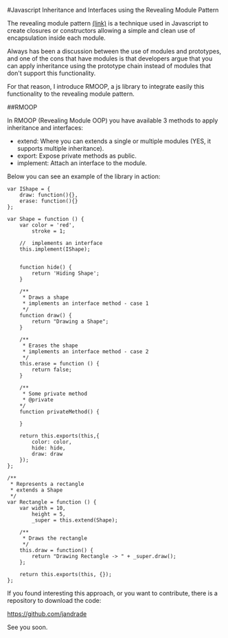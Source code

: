 #Javascript Inheritance and Interfaces using the Revealing Module Pattern

The revealing module pattern [(link)](http://christianheilmann.com/2007/08/22/again-with-the-module-pattern-reveal-something-to-the-world/) is a technique used in Javascript to create closures or constructors allowing a simple and clean use of encapsulation inside each module.

Always has been a discussion between the use of modules and prototypes, and one of the cons that have modules is that developers argue that you can apply inheritance using the prototype chain instead of modules that don't support this functionality.

For that reason, I introduce RMOOP, a js library to integrate easily this functionality to the revealing module pattern.

##RMOOP

In RMOOP (Revealing Module OOP) you have available 3 methods to apply inheritance and interfaces:

- extend: Where you can extends a single or multiple modules (YES, it supports multiple inheritance).
- export: Expose private methods as public.
- implement: Attach an interface to the module.

Below you can see an example of the library in action:

	var IShape = {
		draw: function(){},
		erase: function(){}
	};

	var Shape = function () {
		var color = 'red',
			stroke = 1;

		//	implements an interface
		this.implement(IShape);

	
		function hide() {
			return 'Hiding Shape';
		}

		/**
		 * Draws a shape
		 * implements an interface method - case 1
		 */
		function draw() {
			return "Drawing a Shape";
		}

		/**
		 * Erases the shape
		 * implements an interface method - case 2
		 */
		this.erase = function () {
			return false;
		}

		/**
		 * Some private method
		 * @private
	 	*/
		function privateMethod() {

		}

		return this.exports(this,{
			color: color,
			hide: hide,
			draw: draw
		});
	};
	
	/**
 	 * Represents a rectangle
	 * extends a Shape
	 */
	var Rectangle = function () {
		var width = 10,
			height = 5,
			_super = this.extend(Shape);
	
		/**
		 * Draws the rectangle
		 */
		this.draw = function() {
			return "Drawing Rectangle -> " + _super.draw();
		};

		return this.exports(this, {});
	};
	


If you found interesting this approach, or you want to contribute, there is a repository to download the code:

https://github.com/jandrade

See you soon.